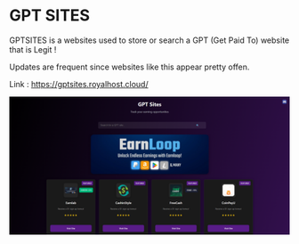 # GPT SITES

GPTSITES is a websites used to store or search a GPT (Get Paid To) website that is Legit !

Updates are frequent since websites like this appear pretty offen. 

Link : <https://gptsites.royalhost.cloud/>

![Preview](imgs/readmeimg.png)
